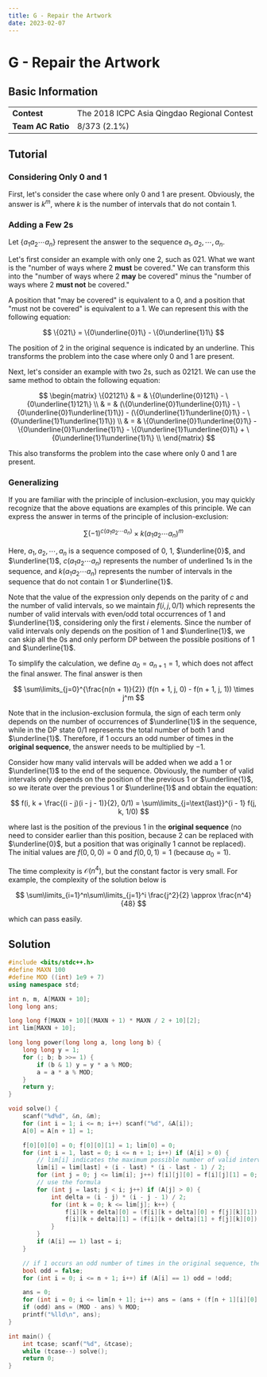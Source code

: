 ```yaml
---
title: G - Repair the Artwork
date: 2023-02-07
---
```


# G - Repair the Artwork

## Basic Information

<table>
<tr>
<td><b>Contest</b></td><td>The 2018 ICPC Asia Qingdao Regional Contest</td>
</tr>
<tr>
<td><b>Team AC Ratio</b></td><td>8/373 (2.1%)</td>
</tr>
</table>

## Tutorial

### Considering Only 0 and 1

First, let's consider the case where only $0$ and $1$ are present. Obviously, the answer is $k^m$, where $k$ is the number of intervals that do not contain $1$.

### Adding a Few 2s

Let $\{a_1a_2\cdots a_n\}$ represent the answer to the sequence $a_1, a_2, \cdots, a_n$.

Let's first consider an example with only one $2$, such as $021$. What we want is the "number of ways where $2$ **must** be covered." We can transform this into the "number of ways where $2$ **may** be covered" minus the "number of ways where $2$ **must not** be covered."

A position that "may be covered" is equivalent to a $0$, and a position that "must not be covered" is equivalent to a $1$. We can represent this with the following equation:

$$
\{021\} = \{0\underline{0}1\} - \{0\underline{1}1\}
$$

The position of $2$ in the original sequence is indicated by an underline. This transforms the problem into the case where only $0$ and $1$ are present.

Next, let's consider an example with two $2$s, such as $02121$. We can use the same method to obtain the following equation:

$$
\begin{matrix}
\{02121\} & = & \{0\underline{0}121\} - \{0\underline{1}121\} \\
 & = & (\{0\underline{0}1\underline{0}1\} - \{0\underline{0}1\underline{1}1\}) - (\{0\underline{1}1\underline{0}1\} - \{0\underline{1}1\underline{1}1\}) \\
 & = & \{0\underline{0}1\underline{0}1\} - \{0\underline{0}1\underline{1}1\} - \{0\underline{1}1\underline{0}1\} + \{0\underline{1}1\underline{1}1\} \\
\end{matrix}
$$

This also transforms the problem into the case where only $0$ and $1$ are present.

### Generalizing

If you are familiar with the principle of inclusion-exclusion, you may quickly recognize that the above equations are examples of this principle. We can express the answer in terms of the principle of inclusion-exclusion:

$$
\sum (-1)^{c(a_1a_2\cdots a_n)} \times k(a_1a_2\cdots a_n)^m
$$

Here, $a_1, a_2, \cdots, a_n$ is a sequence composed of $0$, $1$, $\underline{0}$, and $\underline{1}$, $c(a_1a_2\cdots a_n)$ represents the number of underlined $1$s in the sequence, and $k(a_1a_2\cdots a_n)$ represents the number of intervals in the sequence that do not contain $1$ or $\underline{1}$.

Note that the value of the expression only depends on the parity of $c$ and the number of valid intervals, so we maintain $f(i,j,0/1)$ which represents the number of valid intervals with even/odd total occurrences of $1$ and $\underline{1}$, considering only the first $i$ elements. Since the number of valid intervals only depends on the position of $1$ and $\underline{1}$, we can skip all the $0$s and only perform DP between the possible positions of $1$ and $\underline{1}$.

To simplify the calculation, we define $a_0=a_{n+1}=1$, which does not affect the final answer. The final answer is then

$$
\sum\limits_{j=0}^{\frac{n(n + 1)}{2}} (f(n + 1, j, 0) - f(n + 1, j, 1)) \times j^m
$$

Note that in the inclusion-exclusion formula, the sign of each term only depends on the number of occurrences of $\underline{1}$ in the sequence, while in the DP state $0/1$ represents the total number of both $1$ and $\underline{1}$. Therefore, if $1$ occurs an odd number of times in the **original sequence**, the answer needs to be multiplied by $-1$.

Consider how many valid intervals will be added when we add a $1$ or $\underline{1}$ to the end of the sequence. Obviously, the number of valid intervals only depends on the position of the previous $1$ or $\underline{1}$, so we iterate over the previous $1$ or $\underline{1}$ and obtain the equation:

$$
f(i, k + \frac{(i - j)(i - j - 1)}{2}, 0/1) = \sum\limits_{j=\text{last}}^{i - 1} f(j, k, 1/0)
$$

where $\text{last}$ is the position of the previous $1$ in the **original sequence** (no need to consider earlier than this position, because $2$ can be replaced with $\underline{0}$, but a position that was originally $1$ cannot be replaced). The initial values are $f(0,0,0)=0$ and $f(0,0,1)=1$ (because $a_0=1$).

The time complexity is $\mathcal{O}(n^4)$, but the constant factor is very small. For example, the complexity of the solution below is

$$
\sum\limits_{i=1}^n\sum\limits_{j=1}^i \frac{j^2}{2} \approx \frac{n^4}{48}
$$

which can pass easily.

## Solution

```c++ linenums="1"
#include <bits/stdc++.h>
#define MAXN 100
#define MOD ((int) 1e9 + 7)
using namespace std;

int n, m, A[MAXN + 10];
long long ans;

long long f[MAXN + 10][(MAXN + 1) * MAXN / 2 + 10][2];
int lim[MAXN + 10];

long long power(long long a, long long b) {
    long long y = 1;
    for (; b; b >>= 1) {
        if (b & 1) y = y * a % MOD;
        a = a * a % MOD;
    }
    return y;
}

void solve() {
    scanf("%d%d", &n, &m);
    for (int i = 1; i <= n; i++) scanf("%d", &A[i]);
    A[0] = A[n + 1] = 1;

    f[0][0][0] = 0; f[0][0][1] = 1; lim[0] = 0;
    for (int i = 1, last = 0; i <= n + 1; i++) if (A[i] > 0) {
        // lim[i] indicates the maximum possible number of valid intervals in the first i elements
        lim[i] = lim[last] + (i - last) * (i - last - 1) / 2;
        for (int j = 0; j <= lim[i]; j++) f[i][j][0] = f[i][j][1] = 0;
        // use the formula
        for (int j = last; j < i; j++) if (A[j] > 0) {
            int delta = (i - j) * (i - j - 1) / 2;
            for (int k = 0; k <= lim[j]; k++) {
                f[i][k + delta][0] = (f[i][k + delta][0] + f[j][k][1]) % MOD;
                f[i][k + delta][1] = (f[i][k + delta][1] + f[j][k][0]) % MOD;
            }
        }
        if (A[i] == 1) last = i;
    }

    // if 1 occurs an odd number of times in the original sequence, the answer should multiply -1
    bool odd = false;
    for (int i = 0; i <= n + 1; i++) if (A[i] == 1) odd = !odd;

    ans = 0;
    for (int i = 0; i <= lim[n + 1]; i++) ans = (ans + (f[n + 1][i][0] - f[n + 1][i][1] + MOD) * power(i, m)) % MOD;
    if (odd) ans = (MOD - ans) % MOD;
    printf("%lld\n", ans);
}

int main() {
    int tcase; scanf("%d", &tcase);
    while (tcase--) solve();
    return 0;
}
```
